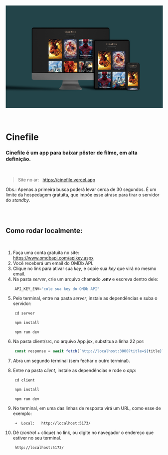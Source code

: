 ![screeshot](./images-readme/screenshot.jpg)  
<br><br>

# Cinefile 
### Cinefile é um app para baixar pôster de filme, em alta definição.

<br>

>Site no ar: &nbsp; https://cinefile.vercel.app

Obs.: Apenas a primeira busca poderá levar cerca de 30 segundos. É um limite da hospedagem gratuita, que impõe esse atraso para tirar o servidor do _standby_.

<br><br>

## Como rodar localmente:
<br>

1. Faça uma conta gratuita no site: &nbsp; https://www.omdbapi.com/apikey.aspx
2. Você receberá um email do OMDb API.
3. Clique no link para ativar sua _key_, e copie sua _key_ que virá no mesmo email.
4. Na pasta _server_, crie um arquivo chamado **.env** e escreva dentro dele:
```javascript
    API_KEY_ENV="cole sua key do OMDb API"
```
5. Pelo terminal, entre na pasta _server_, instale as dependências e suba o servidor:
```
    cd server
```
```
    npm install
```
```
    npm run dev
```

6. Na pasta client/src, no arquivo App.jsx, substitua a linha 22 por:
```javascript
    const response = await fetch(`http://localhost:3000?title=${title}`);
```
7. Abra um segundo terminal (sem fechar o outro terminal).

8. Entre na pasta _client_, instale as dependências e rode o _app_:
```
    cd client
```
```
    npm install
```
```
    npm run dev
``` 
9. No terminal, em uma das linhas de resposta virá um URL, como esse de exemplo:
```
    ➜  Local:   http://localhost:5173/
```
10. Dê (_control_ + clique) no link, ou digite no navegador o endereço que estiver no seu terminal.
```
    http://localhost:5173/
```
